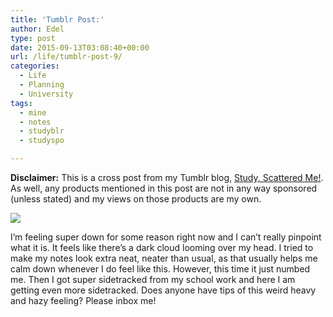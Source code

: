 ```yaml
---
title: 'Tumblr Post:'
author: Edel
type: post
date: 2015-09-13T03:08:40+00:00
url: /life/tumblr-post-9/
categories:
  - Life
  - Planning
  - University
tags:
  - mine
  - notes
  - studyblr
  - studyspo

---
```

**Disclaimer:** This is a cross post from my Tumblr blog, [Study, Scattered Me!][1]. As well, any products mentioned in this post are not in any way sponsored (unless stated) and my views on those products are my own.

![][2]

I’m feeling super down for some reason right now and I can’t really pinpoint what it is. It feels like there’s a dark cloud looming over my head. I tried to make my notes look extra neat, neater than usual, as that usually helps me calm down whenever I do feel like this. However, this time it just numbed me. Then I got super sidetracked from my school work and here I am getting even more sidetracked. Does anyone have tips of this weird heavy and hazy feeling? Please inbox me!

<ol class="footnote">
</ol>

 [1]: http://ift.tt/1WuOkm4
 [2]: http://ift.tt/1Kf4Gpk